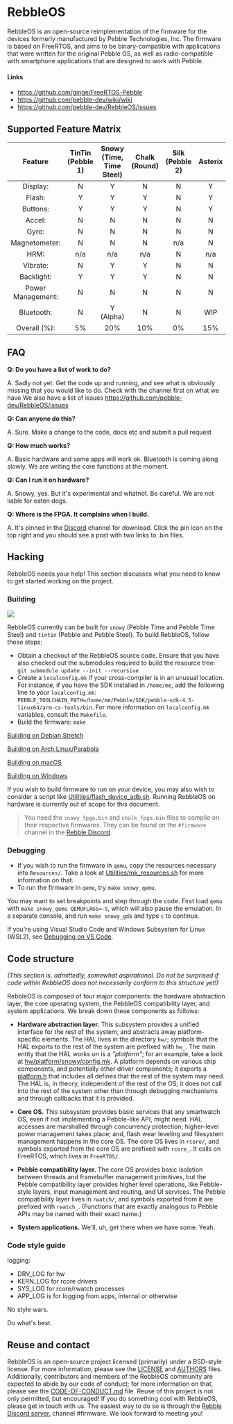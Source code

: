 # RebbleOS

RebbleOS is an open-source reimplementation of the firmware for the devices formerly manufactured by Pebble Technologies, Inc.
The firmware is based on FreeRTOS, and aims to be binary-compatible with applications that were written for the original Pebble OS, as well as radio-compatible with smartphone applications that are designed to work with Pebble.

#### Links

- https://github.com/ginge/FreeRTOS-Pebble
- https://github.com/pebble-dev/wiki/wiki
- https://github.com/pebble-dev/RebbleOS/issues

## Supported Feature Matrix

|Feature          |TinTin (Pebble 1)|Snowy (Time, Time Steel)|Chalk (Round)|Silk (Pebble 2)|Asterix|Vla-52840|
|:---:            |:---:            |:---:                   |:---:        |:---:          |:---:  |:---:    |
|Display:         |N                |Y                       |N            |N              |Y      |Y        |
|Flash:           |Y                |Y                       |Y            |N              |Y      |Y        |
|Buttons:         |Y                |Y                       |Y            |N              |Y      |Y        |
|Accel:           |N                |N                       |N            |N              |N      |N        |
|Gyro:            |N                |N                       |N            |N              |N      |n/a      |
|Magnetometer:    |N                |N                       |N            |n/a            |N      |n/a      |
|HRM:             |n/a              |n/a                     |n/a          |N              |n/a    |N        |
|Vibrate:         |N                |Y                       |Y            |N              |N      |N        |
|Backlight:       |Y                |Y                       |Y            |N              |N      |N        |
|Power Management:|N                |N                       |N            |N              |N      |N        |
|Bluetooth:       |N                |Y (Alpha)               |N            |N              |WIP    |WIP      |
|Overall (%):     |5%               |20%                     |10%          |0%             |15%    |15%      |

## FAQ

**Q: Do you have a list of work to do?**

A. Sadly not yet. Get the code up and running, and see what is obviously missing that you would like to do. Check with the channel first on what we have
We also have a list of issues https://github.com/pebble-dev/RebbleOS/issues

**Q: Can anyone do this?**

A. Sure. Make a change to the code, docs etc and submit a pull request

**Q: How much works?**

A. Basic hardware and some apps will work ok. Bluetooth is coming along slowly. We are writing the core functions at the moment.

**Q: Can I run it on hardware?**

A. Snowy, yes. But it's experimental and whatnot. Be careful. We are not liable for eaten dogs.

**Q: Where is the FPGA. It complains when I build.**

A. It's pinned in the [Discord](http://discord.gg/aRUAYFN) channel for download. Click the pin icon on the top right and you should see a post with two links to .bin files.

## Hacking

RebbleOS needs your help! This section discusses what you need to know to
get started working on the project.



### Building

![](https://github.com/pebble-dev/RebbleOS/workflows/CI%20build/badge.svg)

RebbleOS currently can be built for `snowy` (Pebble Time and Pebble Time
Steel) and `tintin` (Pebble and Pebble Steel).  To build RebbleOS, follow
these steps:

* Obtain a checkout of the RebbleOS source code.  Ensure that you have also checked out the submodules required to build the resource tree: `git submodule update --init --recursive`
* Create a `localconfig.mk` if your cross-compiler is in an unusual location.  For instance, if you have the SDK installed in `/home/me`, add the following line to your `localconfig.mk`: `PEBBLE_TOOLCHAIN_PATH=/home/me/Pebble/SDK/pebble-sdk-4.5-linux64/arm-cs-tools/bin`.  For more information on `localconfig.mk` variables, consult the `Makefile`.
* Build the firmware: `make`

[Building on Debian Stretch](docs/debian_build.md)

[Building on Arch Linux/Parabola](docs/arch_build.md)

[Building on macOS](docs/mac_build.md)

[Building on Windows](docs/windows_build.md)

If you wish to build firmware to run on your device, you may also wish to
consider a script like [Utilities/flash_device_adb.sh](Utilities/flash_device_adb.sh). Running RebbleOS on hardware is
currently out of scope for this document.

> You need the `snowy_fpga.bin` and `chalk_fpga.bin` files to compile on their respective firmwares. They can be found on the `#firmware` channel in the [Rebble Discord](http://discord.gg/aRUAYFN).

### Debugging

* If you wish to run the firmware in `qemu`, copy the resources necessary into `Resources/`.  Take a look at [Utilities/mk_resources.sh](Utilities/mk_resources.sh) for more information on that.
* To run the firmware in `qemu`, try `make snowy_qemu`.

You may want to set breakpoints and step through the code. First load  `qemu` with `make snowy_qemu QEMUFLAGS=-S`, which will also pause the emulation. In a separate console, and run `make snowy_gdb` and type `c` to continue.

If you're using Visual Studio Code and Windows Subsystem for Linux (WSL2), see [Debugging on VS Code](docs/windows_build.md).
## Code structure

_(This section is, admittedly, somewhat aspirational.  Do not be surprised
if code within RebbleOS does not necessarily conform to this structure
yet!)_

RebbleOS is composed of four major components: the hardware abstraction
layer, the core operating system, the PebbleOS compatibility layer, and
system applications.  We break down these components as follows:

* **Hardware abstraction layer.**  This subsystem provides a unified
  interface for the rest of the system, and abstracts away platform-specific
  elements.  The HAL lives in the directory `hw/`; symbols that the HAL
  exports to the rest of the system are prefixed with `hw_`.  The main
  entity that the HAL works on is a _"platform"_; for an example, take a
  look at [hw/platform/snowy/config.mk](hw/platform/snowy/config.mk).  A platform depends on various chip
  components, and potentially other driver components; it exports a
  [platform.h](hw/platform/snowy/platform.h) that includes all defines that the rest of the system may
  need.  The HAL is, in theory, independent of the rest of the OS; it does
  not call into the rest of the system other than through debugging
  mechanisms and through callbacks that it is provided.

* **Core OS.** This subsystem provides basic services that any smartwatch
  OS, even if not implementing a Pebble-like API, might need.  HAL accesses
  are marshalled through concurrency protection; higher-level power
  management takes place; and, flash wear leveling and filesystem management
  happens in the core OS.  The core OS lives in `rcore/`, and symbols
  exported from the core OS are prefixed with `rcore_`.  It calls on
  FreeRTOS, which lives in `FreeRTOS/`.

* **Pebble compatibility layer.**  The core OS provides basic isolation
  between threads and framebuffer management primitives, but the Pebble
  compatibility layer provides higher level operations, like Pebble-style
  layers, input management and routing, and UI services.  The Pebble
  compatibility layer lives in `rwatch/`, and symbols exported from it are
  prefixed with `rwatch_`.  (Functions that are exactly analogous to Pebble
  APIs may be named with their exact name.)

* **System applications.** We'll, uh, get there when we have some.  Yeah.

### Code style guide

logging:
- DRV_LOG for hw
- KERN_LOG for rcore drivers
- SYS_LOG for rcore/rwatch processes
- APP_LOG is for logging from apps, internal or otherwise

No style wars.

Do what's best.

## Reuse and contact

RebbleOS is an open-source project licensed (primarily) under a BSD-style
license.  For more information, please see the [LICENSE](LICENSE) and [AUTHORS](AUTHORS)
files.  Additionally, contributors and members of the RebbleOS community are
expected to abide by our code of conduct; for more information on that,
please see the [CODE-OF-CONDUCT.md](CODE-OF-CONDUCT.md) file.  Reuse of this project is not only
permitted, but encouraged!  If you do something cool with RebbleOS, please
get in touch with us.  The easiest way to do so is through the [Rebble
Discord server](https://discordapp.com/invite/aRUAYFN), channel #firmware.
We look forward to meeting you!
